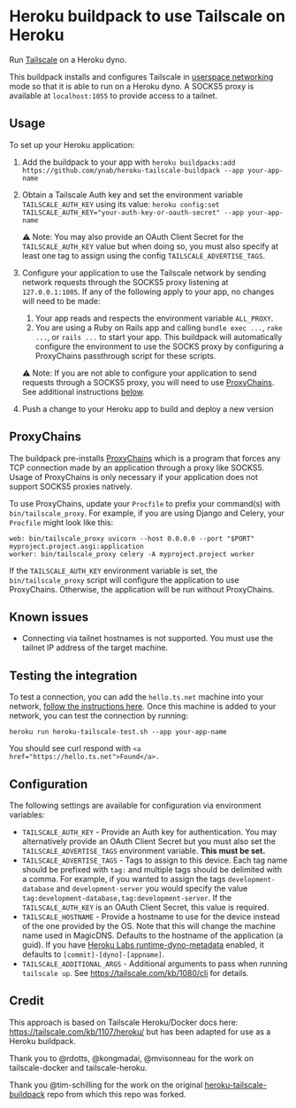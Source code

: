 # Heroku buildpack to use Tailscale on Heroku

Run [Tailscale](https://tailscale.com/) on a Heroku dyno.

This buildpack installs and configures Tailscale in [userspace networking](https://tailscale.com/kb/1112/userspace-networking) mode so that it is able to run on a Heroku dyno.  A SOCKS5 proxy is available at `localhost:1055` to provide access to a tailnet.

## Usage

To set up your Heroku application:
1. Add the buildpack to your app with `heroku buildpacks:add https://github.com/ynab/heroku-tailscale-buildpack --app your-app-name`
1. Obtain a Tailscale Auth key and set the environment variable `TAILSCALE_AUTH_KEY` using its value: `heroku config:set TAILSCALE_AUTH_KEY="your-auth-key-or-oauth-secret" --app your-app-name`

    ⚠ Note: You may also provide an OAuth Client Secret for the `TAILSCALE_AUTH_KEY` value but when doing so, you must also specify at least one tag to assign using the config `TAILSCALE_ADVERTISE_TAGS`.

1. Configure your application to use the Tailscale network by sending network requests through the SOCKS5 proxy listening at `127.0.0.1:1005`.  If any of the following apply to your app, no changes will need to be made:
   1. Your app reads and respects the environment variable `ALL_PROXY`.
   2. You are using a Ruby on Rails app and calling `bundle exec ...`, `rake ...`, or `rails ...` to start your app.  This buildpack will automatically configure the environment to use the SOCKS proxy by configuring a ProxyChains passthrough script for these scripts.
    
    ⚠ Note: If you are not able to configure your application to send requests through a SOCKS5 proxy, you will need to use [ProxyChains](#proxychains).  See additional instructions [below](#proxychains).       

1. Push a change to your Heroku app to build and deploy a new version


## ProxyChains

The buildpack pre-installs [ProxyChains](https://github.com/rofl0r/proxychains-ng) which is a program that forces any TCP connection made by an application through a proxy like SOCKS5.  Usage of ProxyChains is only necessary if your application does not support SOCKS5 proxies natively.

To use ProxyChains, update your `Procfile` to prefix your command(s) with `bin/tailscale_proxy`.  For example, if you are using Django and Celery, your `Procfile` might look like this:

```
web: bin/tailscale_proxy uvicorn --host 0.0.0.0 --port "$PORT" myproject.project.asgi:application
worker: bin/tailscale_proxy celery -A myproject.project worker
```

If the `TAILSCALE_AUTH_KEY` environment variable is set, the `bin/tailscale_proxy` script will configure the application to use ProxyChains.  Otherwise, the application will be run without ProxyChains.

## Known issues

- Connecting via tailnet hostnames is not supported.  You must use the tailnet IP address of the target machine.

## Testing the integration

To test a connection, you can add the ``hello.ts.net`` machine into your network,
[follow the instructions here](https://tailscale.com/kb/1073/hello/?q=testing).  Once this machine is added to your network, you can test the connection by running:

```shell
heroku run heroku-tailscale-test.sh --app your-app-name
```

You should see curl respond with ``<a href="https://hello.ts.net">Found</a>.``


## Configuration

The following settings are available for configuration via environment variables:

- ``TAILSCALE_AUTH_KEY`` - Provide an Auth key for authentication.  You may alternatively provide an OAuth Client Secret but you must also set the `TAILSCALE_ADVERTISE_TAGS` environment variable. **This must be set.**
- ``TAILSCALE_ADVERTISE_TAGS`` - Tags to assign to this device.   Each tag name should be prefixed with `tag:` and multiple tags should be delimited with a comma.  For example, if you wanted to assign the tags `development-database` and `development-server` you would specify the value `tag:development-database,tag:development-server`.  If the `TAILSCALE_AUTH_KEY` is an OAuth Client Secret, this value is required.
- ``TAILSCALE_HOSTNAME`` - Provide a hostname to use for the device instead of the one provided 
  by the OS. Note that this will change the machine name used in MagicDNS. Defaults to the 
  hostname of the application (a guid). If you have [Heroku Labs runtime-dyno-metadata](https://devcenter.heroku.com/articles/dyno-metadata)
  enabled, it defaults to ``[commit]-[dyno]-[appname]``.
- `TAILSCALE_ADDITIONAL_ARGS` - Additional arguments to pass when running `tailscale up`.  See https://tailscale.com/kb/1080/cli for details.

## Credit

This approach is based on Tailscale Heroku/Docker docs here: https://tailscale.com/kb/1107/heroku/ but has been adapted for use as a Heroku buildpack.

Thank you to @rdotts, @kongmadai, @mvisonneau for the work on tailscale-docker and tailscale-heroku.

Thank you @tim-schilling for the work on the original [heroku-tailscale-buildpack](https://github.com/aspiredu/heroku-tailscale-buildpack) repo from which this repo was forked.